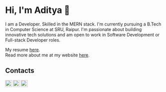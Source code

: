 # Hi, I'm Aditya 👋

I am a Developer. Skilled in the MERN stack. I'm currently pursuing a B.Tech in Computer Science at SRU, Raipur. I'm passionate about building innovative tech solutions and am open to work in Software Development or Full-stack Developer roles.

My resume [here](https://emaniaditya.github.io/resume). <br>
Read more about me at my website [here](https://emaniaditya.github.io).


## Contacts

[<img align="left" alt="Email" height="22px" src="https://mail.google.com/favicon.ico" />](mailto:esaadityareddy@gmail.com)
[<img align="left" alt="LinkedIn" height="22px" src="https://www.linkedin.com/favicon.ico" />](https://www.linkedin.com/in/emaniaditya)
[<img align="left" alt="X" height="22px" src="https://x.com/favicon.ico" />](https://x.com/emani_aditya)
